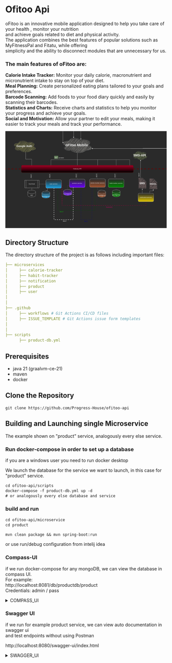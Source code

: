 # Ofitoo Api
oFitoo is an innovative mobile application designed to help you take care of your health , monitor your nutrition   
and achieve goals related to diet and physical activity.   
The application combines the best features of popular solutions such as MyFitnessPal and Fitatu, while offering   
simplicity and the ability to disconnect modules that are unnecessary for us.  


### The main features of oFitoo are:  

**Calorie Intake Tracker:** Monitor your daily calorie, macronutrient and micronutrient intake to stay on top of your diet.  
**Meal Planning:** Create personalized eating plans tailored to your goals and preferences.  
**Barcode Scanning:** Add foods to your food diary quickly and easily by scanning their barcodes.  
**Statistics and Charts:** Receive charts and statistics to help you monitor your progress and achieve your goals.  
**Social and Motivation:** Allow your partner to edit your meals, making it easier to track your meals and track your performance.  

![microservice-architecture.png](microservice-architecture.png)

## Directory Structure
The directory structure of the project is as follows including important files:

```yaml
├── microservices
│     ├── calorie-tracker
│     ├── habit-tracker 
│     ├── notification
│     ├── product
│     ├── user
│
│
├── .github
│     ├── workflows # Git Actions CI/CD files
│     ├── ISSUE_TEMPLATE # Git Actions issue form templates
│
│
├── scripts
      ├── product-db.yml
```

## Prerequisites
- java 21 (graalvm-ce-21)
- maven
- docker

## Clone the Repository
```shell
git clone https://github.com/Progress-House/ofitoo-api
```

## Building and Launching single Microservice
The example shown on "product" service, analogously every else service.

### Run docker-compose in order to set up a database
if you are a windows user you need to run docker desktop

We launch the database for the service we want to launch, in this case for "product" service.
```shell
cd ofitoo-api/scripts
docker-compose -f product-db.yml up -d
# or analogously every else database and service
```

### build and run
```shell
cd ofitoo-api/microservice
cd product 
```

```shell
mvn clean package && mvn spring-boot:run 
```
or use run/debug configuration from intelij idea


### Compass-UI
if we run docker-compose for any mongoDB, we can view the database in compass UI.  
For example:  
http://localhost:8081/db/productdb/product  
Credentials: admin / pass  

<details>
  <summary>COMPASS_UI</summary>

  ![img.png](compass-ui.png)
</details>


### Swagger UI
if we run for example product service, we can view auto documentation in swagger ui  
and test endpoints without using Postman  

http://localhost:8080/swagger-ui/index.html  


<details>
  <summary>SWAGGER_UI</summary>

  ![swagger-ui.png](swagger-ui.png)
</details>